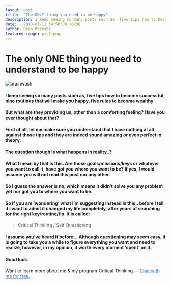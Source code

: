 ```yaml
---
layout: post
title:  "The ONLY thing you need to be happy"
description: I keep seeing so many posts such as, five tips how to become successful, nine routines that will make you happy, five rules to become wealthy. 
date:   2018-01-11 14:50:00 +0230
author: Dean Maccabi
featured-image: pic2.png
---
```

# The only ONE thing you need to understand to be happy

![brainwash]({{site.baseurl}}/images/pic2.png)

#### I keep seeing so many posts such as, five tips how to become successful, nine routines that will make you happy, five rules to become wealthy. 
#### But what are they providing us, other than a comforting feeling? Have you ever thought about that?

#### First of all, let me make sure you understand that I have nothing at all against those tips and they are indeed sound amazing or even perfect in theory.
#### The question though is what happens in reality..?

#### What I mean by that is this. Are those goals/missions/keys or whatever you want to call it, have got you where you want to be? If yes, I would assume you will not read this post nor any other. 
#### So I guess the answer is no, which means it didn’t solve you any problem yet nor got you to where you want to be.

#### So if you are ‘wondering’ what I’m suggesting instead is this.. before I tell it I want to admit it changed my life completely, after years of searching for the right key/routine/tip. It is called:

> Critical Thinking / Self Questioning

#### I assume you’ve heard it before… Although questioning may seem easy, it is going to take you a while to figure everything you want and need to realize, however, in my opinion, it worth every moment ‘spent’ on it. 

#### Good luck.

Want to learn more about me & my program  Critical Thinking — <a class="drift-open-chat" href="javascript:void(0)"><font color="#0176FF">Chat with me for free.</font></a>


